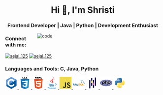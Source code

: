 <h1 align="center">Hi 👋, I'm Shristi</h1>
<h3 align="center">Frontend Developer | Java | Python | Development Enthusiast</h3>
<img align="right" alt="code" width="400" src="https://upload.wikimedia.org/wikipedia/commons/f/f5/Computer-screen-code-glitch-animation-gif-background-free.gif">

<h3 align="left">Connect with me:</h3>
<p align="left">
<a href="https://www.codechef.com/users/sejal_125" target="blank"><img align="center" src="https://cdn.jsdelivr.net/npm/simple-icons@3.1.0/icons/codechef.svg" alt="sejal_125" height="30" width="40" /></a>
<a href="https://www.github.com/users/SHRISTI-125" target="blank"><img align="center" src="https://www.reddit.com/media?url=https%3A%2F%2Fi.redd.it%2Fg38817mqb1361.png" alt="sejal_125" height="30" width="40" /></a>
</p>

<h3 align="left">Languages and Tools: C, Java, Python</h3>
<p align="left"> <a href="https://www.cprogramming.com/" target="_blank" rel="noreferrer"> <img src="https://raw.githubusercontent.com/devicons/devicon/master/icons/c/c-original.svg" alt="c" width="40" height="40"/> </a> <a href="https://www.w3schools.com/css/" target="_blank" rel="noreferrer"> <img src="https://raw.githubusercontent.com/devicons/devicon/master/icons/css3/css3-original-wordmark.svg" alt="css3" width="40" height="40"/> </a> <a href="https://www.w3.org/html/" target="_blank" rel="noreferrer"> <img src="https://raw.githubusercontent.com/devicons/devicon/master/icons/html5/html5-original-wordmark.svg" alt="html5" width="40" height="40"/> </a> <a href="https://www.java.com" target="_blank" rel="noreferrer"> <img src="https://raw.githubusercontent.com/devicons/devicon/master/icons/java/java-original.svg" alt="java" width="40" height="40"/> </a> <a href="https://developer.mozilla.org/en-US/docs/Web/JavaScript" target="_blank" rel="noreferrer"> <img src="https://raw.githubusercontent.com/devicons/devicon/master/icons/javascript/javascript-original.svg" alt="javascript" width="40" height="40"/> </a> <a href="https://www.mysql.com/" target="_blank" rel="noreferrer"> <img src="https://raw.githubusercontent.com/devicons/devicon/master/icons/mysql/mysql-original-wordmark.svg" alt="mysql" width="40" height="40"/> </a> <a href="https://pandas.pydata.org/" target="_blank" rel="noreferrer"> <img src="https://raw.githubusercontent.com/devicons/devicon/2ae2a900d2f041da66e950e4d48052658d850630/icons/pandas/pandas-original.svg" alt="pandas" width="40" height="40"/> </a> <a href="https://www.php.net" target="_blank" rel="noreferrer"> <img src="https://raw.githubusercontent.com/devicons/devicon/master/icons/php/php-original.svg" alt="php" width="40" height="40"/> </a> <a href="https://www.python.org" target="_blank" rel="noreferrer"> <img src="https://raw.githubusercontent.com/devicons/devicon/master/icons/python/python-original.svg" alt="python" width="40" height="40"/> </a> </p>

